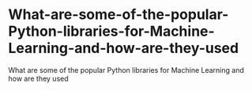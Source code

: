 # What-are-some-of-the-popular-Python-libraries-for-Machine-Learning-and-how-are-they-used
What are some of the popular Python libraries for Machine Learning and how are they used
